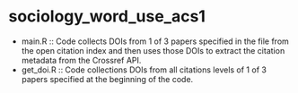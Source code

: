 # sociology_word_use_acs1
  * main.R :: Code collects DOIs from 1 of 3 papers specified in the file from the open citation index and then uses those DOIs to extract the citation metadata from the Crossref API.
  * get_doi.R :: Code collections DOIs from all citations levels of 1 of 3 papers specified at the beginning of the code.
